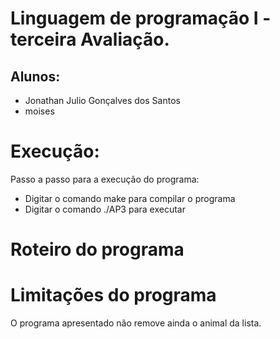 ﻿# Linguagem de programação I - terceira Avaliação.

## Alunos:
* Jonathan Julio Gonçalves dos Santos
* moises

# Execução:
 Passo a passo para a execução do programa: 

* Digitar o comando make para compilar o programa 
* Digitar o comando ./AP3 para executar

# Roteiro do programa 



# Limitações do programa
O programa apresentado não remove ainda o animal da lista. 
